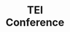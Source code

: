 ---
layout: none
title: TEI <br> Conference
description: "Paper Track <br> Peer Reviewer (2022)"
img: assets/collaborations/reviewer/tei.png
importance: 101
category: reviewer
redirect: https://programs.sigchi.org/tei/2022
---